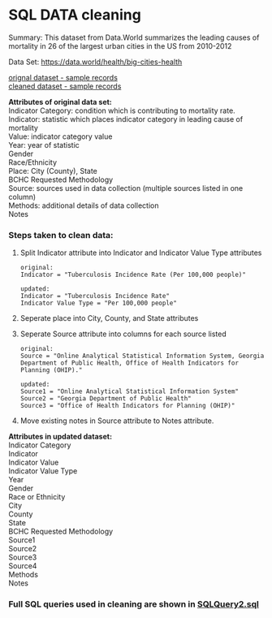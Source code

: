 # SQL DATA cleaning
Summary: This dataset from Data.World summarizes the leading causes of mortality in 26 of the largest urban cities in the US from 2010-2012 

Data Set: https://data.world/health/big-cities-health  

[orignal dataset - sample records](https://github.com/christabel-paul/SQL_Data_Cleaning/blob/main/Big_Cities_Health_Data_sample_records.csv)  
[cleaned dataset - sample records](https://github.com/christabel-paul/SQL_Data_Cleaning/blob/main/Big_Cities_Health_Data_%20updated_sample_records.csv)

**Attributes of original data set:**  
Indicator Category: condition which is contributing to mortality rate.  
Indicator: statistic which places indicator category in leading cause of mortality  
Value: indicator category value  
Year: year of statistic  
Gender  
Race/Ethnicity  
Place: City (County), State  
BCHC Requested Methodology  
Source: sources used in data collection (multiple sources listed in one column)  
Methods: additional details of data collection  
Notes

### Steps taken to clean data:  
1. Split Indicator attribute into Indicator and Indicator Value Type attributes  
  
       original:
       Indicator = "Tuberculosis Incidence Rate (Per 100,000 people)" 
       
       updated:
       Indicator = "Tuberculosis Incidence Rate"  
       Indicator Value Type = "Per 100,000 people"

2. Seperate place into City, County, and State attributes  

3. Seperate Source attribute into columns for each source listed  

       original:
       Source = "Online Analytical Statistical Information System, Georgia Department of Public Health, Office of Health Indicators for Planning (OHIP)."
       
       updated:
       Source1 = "Online Analytical Statistical Information System"  
       Source2 = "Georgia Department of Public Health"  
       Source3 = "Office of Health Indicators for Planning (OHIP)"  
       
 4. Move existing notes in Source attribute to Notes attribute.

**Attributes in updated dataset:**  
Indicator Category  
Indicator  
Indicator Value  
Indicator Value Type  
Year  
Gender  
Race or Ethnicity  
City  
County  
State  
BCHC Requested Methodology  
Source1  
Source2  
Source3  
Source4  
Methods  
Notes

### Full SQL queries used in cleaning are shown in [SQLQuery2.sql](https://github.com/christabel-paul/SQL_Data_Cleaning/blob/main/SQLQuery2.sql)







